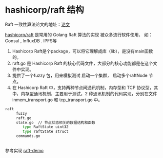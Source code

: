 # hashicorp/raft  结构

Raft 一致性算法论文的地址：[论文](https://github.com/maemual/raft-zh_cn)

[hashicorp/raft](https://github.com/hashicorp/raft)  是常用的 Golang Raft 算法的实现 被众多流行软件使用， 如：Consul ,  InfluxDB . IPFS等

1. Hashicorp Raft是个package，可以将它理解成库（lib），是没有main函数的。
2. raft.go 是 Hashicorp Raft 的核心代码文件，大部分的核心功能都是在这个文件中实现。
3. 提供了一个fuzzy 包，用来模拟测试 启动一个集群， 启动多个raftNode 节点。
4. 在 Hashicorp Raft 中，支持两种节点间通讯机制，内存型和 TCP 协议型，其中，内存型通讯机制，主要用于测试，2 种通讯机制的代码实现，分别在文件 inmem_transport.go 和 tcp_transport.go 中。

```sh
raft
     fuzzy
     raft.go     
     state.go  // 节点状态相关的数据结构和函数
        type RaftState uint32
        type raftState struct
     commands.go
     
```



参考实现  [raft-demo](https://github.com/vision9527/raft-demo)

